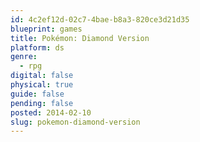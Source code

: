 ```yaml
---
id: 4c2ef12d-02c7-4bae-b8a3-820ce3d21d35
blueprint: games
title: Pokémon: Diamond Version
platform: ds
genre:
  - rpg
digital: false
physical: true
guide: false
pending: false
posted: 2014-02-10
slug: pokemon-diamond-version
---
```

